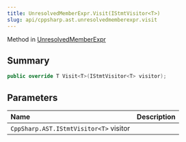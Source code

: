```yaml
---
title: UnresolvedMemberExpr.Visit(IStmtVisitor<T>)
slug: api/cppsharp.ast.unresolvedmemberexpr.visit
---
```

Method in [UnresolvedMemberExpr](/api/cppsharp/ast/unresolvedmemberexpr)

## Summary



```csharp
public override T Visit<T>(IStmtVisitor<T> visitor);
```

## Parameters

|Name|Description|
|:---|:---|
|`CppSharp.AST.IStmtVisitor<T>` visitor||

